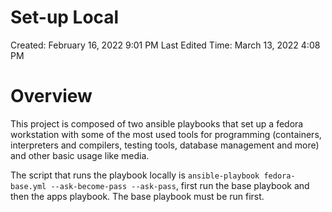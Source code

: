 # Set-up Local

Created: February 16, 2022 9:01 PM
Last Edited Time: March 13, 2022 4:08 PM

# Overview
This project is composed of two ansible playbooks that set up a fedora workstation with some of the most used tools for programming (containers, interpreters and compilers, testing tools, database management and more) and other basic usage like media. 

The script that runs the playbook locally is `ansible-playbook fedora-base.yml --ask-become-pass --ask-pass`, first run the base playbook and then the apps playbook. The base playbook must be run first.
